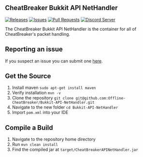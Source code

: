 ## CheatBreaker Bukkit API NetHandler

[![Releases](https://img.shields.io/github/release/Offline-CheatBreaker/Bukkit-API-NetHandler.svg)](https://github.com/Offline-Cheatbreaker/Bukkit-API-NetHandler/releases)
[![Issues](https://img.shields.io/github/issues/Offline-CheatBreaker/Bukkit-API-NetHandler)](https://github.com/Offline-CheatBreaker/Bukkit-API-NetHandler/issues)
[![Pull Requests](https://img.shields.io/github/issues-pr/Offline-CheatBreaker/Bukkit-API-NetHandler)](https://github.com/Offline-CheatBreaker/Bukkit-API-NetHandler/pulls)
<a href="https://discord.gg/CheatBreaker"><img src="https://discordapp.com/api/guilds/633325309395206156/widget.png?style=shield" alt="Discord Server"></a>

The CheatBreaker Bukkit API NetHandler is the container for all of CheatBreaker's packet handling.

## Reporting an issue

If you suspect an issue you can submit one [here](https://github.com/Offline-CheatBreaker/Bukkit-API-NetHandler/issues).

## Get the Source

1. Install maven `sudo apt-get install maven`
2. Verify installation `mvn -v`
3. Clone the repository `git clone git@github.com:Offline-CheatBreaker/Bukkit-API-NetHandler.git`
4. Navigate to the new folder `cd Bukkit-API-NetHandler`
5. Import `pom.xml` into your IDE

## Compile a Build

1. Navigate to the repository home directory
2. Run `mvn clean install`
3. Find the compiled jar at `target/CheatBreakerAPINetHandler.jar`
